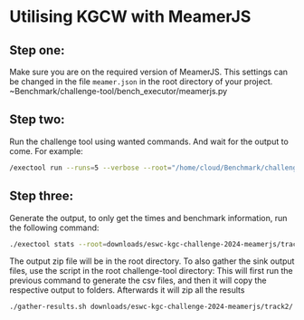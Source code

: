 # Utilising KGCW with MeamerJS

## Step one:
Make sure you are on the required version of MeamerJS. This settings can be changed in the file `meamer.json` in the root directory of your project. ~Benchmark/challenge-tool/bench_executor/meamerjs.py

## Step two:
Run the challenge tool using wanted commands. And wait for the output to come. For example:
```bash
/exectool run --runs=5 --verbose --root="/home/cloud/Benchmark/challenge-tool/downloads/eswc-kgc-challenge-2024-meamerjs/track2/"
```
## Step three: 
Generate the output, to only get the times and benchmark information, run the following command:
```bash
./exectool stats --root=downloads/eswc-kgc-challenge-2024-meamerjs/track2/
```
The output zip file will be in the root directory.
To also gather the sink output files, use the script in the root challenge-tool directory: This will first run the previous command to generate the csv files, and then it will copy the respective output to folders. Afterwards it will zip all the results
```bash
./gather-results.sh downloads/eswc-kgc-challenge-2024-meamerjs/track2/
```